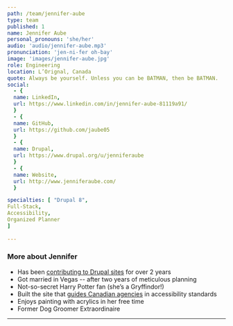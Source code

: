 ```yaml
---
path: /team/jennifer-aube
type: team
published: 1
name: Jennifer Aube
personal_pronouns: 'she/her'
audio: 'audio/jennifer-aube.mp3'
pronunciation: 'jen-ni-fer oh-bay'
image: 'images/jennifer-aube.jpg'
role: Engineering
location: L’Orignal, Canada
quote: Always be yourself. Unless you can be BATMAN, then be BATMAN.
social: 
  - {
  name: LinkedIn,
  url: https://www.linkedin.com/in/jennifer-aube-81119a91/
  }
  - {
  name: GitHub,
  url: https://github.com/jaube05
  }
  - {
  name: Drupal,
  url: https://www.drupal.org/u/jenniferaube
  }
  - {
  name: Website,
  url: http://www.jenniferaube.com/
  }

specialties: [ "Drupal 8",
Full-Stack,
Accessibility,
Organized Planner
]
  
---
```


### More about Jennifer
* Has been [contributing to Drupal sites](https://www.drupal.org/u/jenniferaube) for over 2 years
* Got married in Vegas -- after two years of meticulous planning
* Not-so-secret Harry Potter fan (she’s a Gryffindor!)
* Built the site that [guides Canadian agencies](https://accessible.canada.ca/) in accessibility standards
* Enjoys painting with acrylics in her free time
* Former Dog Groomer Extraordinaire

-----------------------------------
